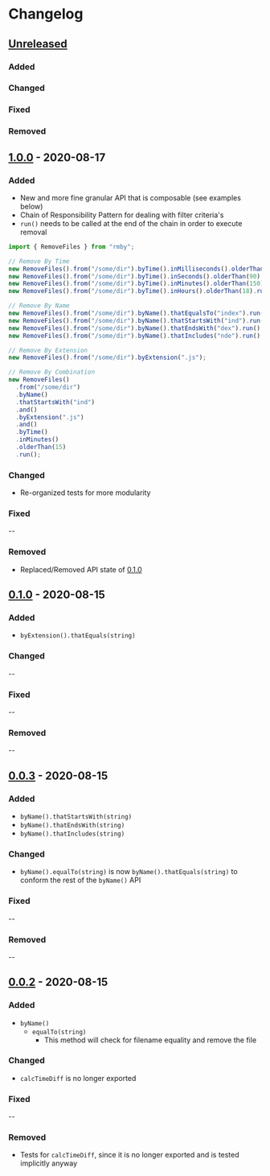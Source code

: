 # Changelog

## [Unreleased]

### Added

### Changed

### Fixed

### Removed

## [1.0.0] - 2020-08-17

### Added

- New and more fine granular API that is composable (see examples below)
- Chain of Responsibility Pattern for dealing with filter criteria's
- `run()` needs to be called at the end of the chain in order to execute removal

```js
import { RemoveFiles } from "rmby";

// Remove By Time
new RemoveFiles().from("/some/dir").byTime().inMilliseconds().olderThan(1200).run();
new RemoveFiles().from("/some/dir").byTime().inSeconds().olderThan(90).run();
new RemoveFiles().from("/some/dir").byTime().inMinutes().olderThan(150).run();
new RemoveFiles().from("/some/dir").byTime().inHours().olderThan(18).run();

// Remove By Name
new RemoveFiles().from("/some/dir").byName().thatEqualsTo("index").run();
new RemoveFiles().from("/some/dir").byName().thatStartsWith("ind").run();
new RemoveFiles().from("/some/dir").byName().thatEndsWith("dex").run();
new RemoveFiles().from("/some/dir").byName().thatIncludes("nde").run();

// Remove By Extension
new RemoveFiles().from("/some/dir").byExtension(".js");

// Remove By Combination
new RemoveFiles()
  .from("/some/dir")
  .byName()
  .thatStartsWith("ind")
  .and()
  .byExtension(".js")
  .and()
  .byTime()
  .inMinutes()
  .olderThan(15)
  .run();
```

### Changed

- Re-organized tests for more modularity

### Fixed

--

### Removed

- Replaced/Removed API state of [0.1.0]

## [0.1.0] - 2020-08-15

### Added

- `byExtension().thatEquals(string)`

### Changed

--

### Fixed

--

### Removed

--

## [0.0.3] - 2020-08-15

### Added

- `byName().thatStartsWith(string)`
- `byName().thatEndsWith(string)`
- `byName().thatIncludes(string)`

### Changed

- `byName().equalTo(string)` is now `byName().thatEquals(string)` to conform the rest of the `byName()` API

### Fixed

--

### Removed

--

## [0.0.2] - 2020-08-15

### Added

- `byName()`
  - `equalTo(string)`
    - This method will check for filename equality and remove the file

### Changed

- `calcTimeDiff` is no longer exported

### Fixed

--

### Removed

- Tests for `calcTimeDiff`, since it is no longer exported and is tested implicitly anyway

[unreleased]: https://github.com/yduman/rmby/compare/1.0.0...master
[0.0.2]: https://github.com/yduman/rmby/releases/tag/0.0.2
[0.0.3]: https://github.com/yduman/rmby/releases/tag/0.0.3
[0.1.0]: https://github.com/yduman/rmby/releases/tag/0.1.0
[1.0.0]: https://github.com/yduman/rmby/releases/tag/1.0.0

